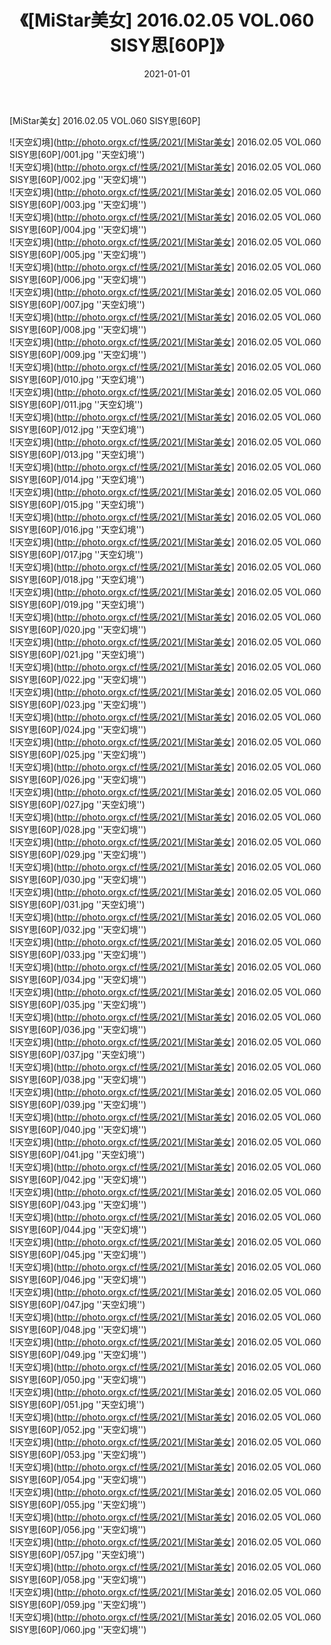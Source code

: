 ﻿---
layout: post
title:  《[MiStar美女] 2016.02.05 VOL.060 SISY思[60P]》
date:   2021-01-01
image: http://photo.orgx.cf/性感/2021/[MiStar美女] 2016.02.05 VOL.060 SISY思[60P]/000.jpg
categories: [美女, 性感, 泳衣]
---

[MiStar美女] 2016.02.05 VOL.060 SISY思[60P]



![天空幻境](http://photo.orgx.cf/性感/2021/[MiStar美女] 2016.02.05 VOL.060 SISY思[60P]/001.jpg ''天空幻境'') <br>
![天空幻境](http://photo.orgx.cf/性感/2021/[MiStar美女] 2016.02.05 VOL.060 SISY思[60P]/002.jpg ''天空幻境'') <br>
![天空幻境](http://photo.orgx.cf/性感/2021/[MiStar美女] 2016.02.05 VOL.060 SISY思[60P]/003.jpg ''天空幻境'') <br>
![天空幻境](http://photo.orgx.cf/性感/2021/[MiStar美女] 2016.02.05 VOL.060 SISY思[60P]/004.jpg ''天空幻境'') <br>
![天空幻境](http://photo.orgx.cf/性感/2021/[MiStar美女] 2016.02.05 VOL.060 SISY思[60P]/005.jpg ''天空幻境'') <br>
![天空幻境](http://photo.orgx.cf/性感/2021/[MiStar美女] 2016.02.05 VOL.060 SISY思[60P]/006.jpg ''天空幻境'') <br>
![天空幻境](http://photo.orgx.cf/性感/2021/[MiStar美女] 2016.02.05 VOL.060 SISY思[60P]/007.jpg ''天空幻境'') <br>
![天空幻境](http://photo.orgx.cf/性感/2021/[MiStar美女] 2016.02.05 VOL.060 SISY思[60P]/008.jpg ''天空幻境'') <br>
![天空幻境](http://photo.orgx.cf/性感/2021/[MiStar美女] 2016.02.05 VOL.060 SISY思[60P]/009.jpg ''天空幻境'') <br>
![天空幻境](http://photo.orgx.cf/性感/2021/[MiStar美女] 2016.02.05 VOL.060 SISY思[60P]/010.jpg ''天空幻境'') <br>
![天空幻境](http://photo.orgx.cf/性感/2021/[MiStar美女] 2016.02.05 VOL.060 SISY思[60P]/011.jpg ''天空幻境'') <br>
![天空幻境](http://photo.orgx.cf/性感/2021/[MiStar美女] 2016.02.05 VOL.060 SISY思[60P]/012.jpg ''天空幻境'') <br>
![天空幻境](http://photo.orgx.cf/性感/2021/[MiStar美女] 2016.02.05 VOL.060 SISY思[60P]/013.jpg ''天空幻境'') <br>
![天空幻境](http://photo.orgx.cf/性感/2021/[MiStar美女] 2016.02.05 VOL.060 SISY思[60P]/014.jpg ''天空幻境'') <br>
![天空幻境](http://photo.orgx.cf/性感/2021/[MiStar美女] 2016.02.05 VOL.060 SISY思[60P]/015.jpg ''天空幻境'') <br>
![天空幻境](http://photo.orgx.cf/性感/2021/[MiStar美女] 2016.02.05 VOL.060 SISY思[60P]/016.jpg ''天空幻境'') <br>
![天空幻境](http://photo.orgx.cf/性感/2021/[MiStar美女] 2016.02.05 VOL.060 SISY思[60P]/017.jpg ''天空幻境'') <br>
![天空幻境](http://photo.orgx.cf/性感/2021/[MiStar美女] 2016.02.05 VOL.060 SISY思[60P]/018.jpg ''天空幻境'') <br>
![天空幻境](http://photo.orgx.cf/性感/2021/[MiStar美女] 2016.02.05 VOL.060 SISY思[60P]/019.jpg ''天空幻境'') <br>
![天空幻境](http://photo.orgx.cf/性感/2021/[MiStar美女] 2016.02.05 VOL.060 SISY思[60P]/020.jpg ''天空幻境'') <br>
![天空幻境](http://photo.orgx.cf/性感/2021/[MiStar美女] 2016.02.05 VOL.060 SISY思[60P]/021.jpg ''天空幻境'') <br>
![天空幻境](http://photo.orgx.cf/性感/2021/[MiStar美女] 2016.02.05 VOL.060 SISY思[60P]/022.jpg ''天空幻境'') <br>
![天空幻境](http://photo.orgx.cf/性感/2021/[MiStar美女] 2016.02.05 VOL.060 SISY思[60P]/023.jpg ''天空幻境'') <br>
![天空幻境](http://photo.orgx.cf/性感/2021/[MiStar美女] 2016.02.05 VOL.060 SISY思[60P]/024.jpg ''天空幻境'') <br>
![天空幻境](http://photo.orgx.cf/性感/2021/[MiStar美女] 2016.02.05 VOL.060 SISY思[60P]/025.jpg ''天空幻境'') <br>
![天空幻境](http://photo.orgx.cf/性感/2021/[MiStar美女] 2016.02.05 VOL.060 SISY思[60P]/026.jpg ''天空幻境'') <br>
![天空幻境](http://photo.orgx.cf/性感/2021/[MiStar美女] 2016.02.05 VOL.060 SISY思[60P]/027.jpg ''天空幻境'') <br>
![天空幻境](http://photo.orgx.cf/性感/2021/[MiStar美女] 2016.02.05 VOL.060 SISY思[60P]/028.jpg ''天空幻境'') <br>
![天空幻境](http://photo.orgx.cf/性感/2021/[MiStar美女] 2016.02.05 VOL.060 SISY思[60P]/029.jpg ''天空幻境'') <br>
![天空幻境](http://photo.orgx.cf/性感/2021/[MiStar美女] 2016.02.05 VOL.060 SISY思[60P]/030.jpg ''天空幻境'') <br>
![天空幻境](http://photo.orgx.cf/性感/2021/[MiStar美女] 2016.02.05 VOL.060 SISY思[60P]/031.jpg ''天空幻境'') <br>
![天空幻境](http://photo.orgx.cf/性感/2021/[MiStar美女] 2016.02.05 VOL.060 SISY思[60P]/032.jpg ''天空幻境'') <br>
![天空幻境](http://photo.orgx.cf/性感/2021/[MiStar美女] 2016.02.05 VOL.060 SISY思[60P]/033.jpg ''天空幻境'') <br>
![天空幻境](http://photo.orgx.cf/性感/2021/[MiStar美女] 2016.02.05 VOL.060 SISY思[60P]/034.jpg ''天空幻境'') <br>
![天空幻境](http://photo.orgx.cf/性感/2021/[MiStar美女] 2016.02.05 VOL.060 SISY思[60P]/035.jpg ''天空幻境'') <br>
![天空幻境](http://photo.orgx.cf/性感/2021/[MiStar美女] 2016.02.05 VOL.060 SISY思[60P]/036.jpg ''天空幻境'') <br>
![天空幻境](http://photo.orgx.cf/性感/2021/[MiStar美女] 2016.02.05 VOL.060 SISY思[60P]/037.jpg ''天空幻境'') <br>
![天空幻境](http://photo.orgx.cf/性感/2021/[MiStar美女] 2016.02.05 VOL.060 SISY思[60P]/038.jpg ''天空幻境'') <br>
![天空幻境](http://photo.orgx.cf/性感/2021/[MiStar美女] 2016.02.05 VOL.060 SISY思[60P]/039.jpg ''天空幻境'') <br>
![天空幻境](http://photo.orgx.cf/性感/2021/[MiStar美女] 2016.02.05 VOL.060 SISY思[60P]/040.jpg ''天空幻境'') <br>
![天空幻境](http://photo.orgx.cf/性感/2021/[MiStar美女] 2016.02.05 VOL.060 SISY思[60P]/041.jpg ''天空幻境'') <br>
![天空幻境](http://photo.orgx.cf/性感/2021/[MiStar美女] 2016.02.05 VOL.060 SISY思[60P]/042.jpg ''天空幻境'') <br>
![天空幻境](http://photo.orgx.cf/性感/2021/[MiStar美女] 2016.02.05 VOL.060 SISY思[60P]/043.jpg ''天空幻境'') <br>
![天空幻境](http://photo.orgx.cf/性感/2021/[MiStar美女] 2016.02.05 VOL.060 SISY思[60P]/044.jpg ''天空幻境'') <br>
![天空幻境](http://photo.orgx.cf/性感/2021/[MiStar美女] 2016.02.05 VOL.060 SISY思[60P]/045.jpg ''天空幻境'') <br>
![天空幻境](http://photo.orgx.cf/性感/2021/[MiStar美女] 2016.02.05 VOL.060 SISY思[60P]/046.jpg ''天空幻境'') <br>
![天空幻境](http://photo.orgx.cf/性感/2021/[MiStar美女] 2016.02.05 VOL.060 SISY思[60P]/047.jpg ''天空幻境'') <br>
![天空幻境](http://photo.orgx.cf/性感/2021/[MiStar美女] 2016.02.05 VOL.060 SISY思[60P]/048.jpg ''天空幻境'') <br>
![天空幻境](http://photo.orgx.cf/性感/2021/[MiStar美女] 2016.02.05 VOL.060 SISY思[60P]/049.jpg ''天空幻境'') <br>
![天空幻境](http://photo.orgx.cf/性感/2021/[MiStar美女] 2016.02.05 VOL.060 SISY思[60P]/050.jpg ''天空幻境'') <br>
![天空幻境](http://photo.orgx.cf/性感/2021/[MiStar美女] 2016.02.05 VOL.060 SISY思[60P]/051.jpg ''天空幻境'') <br>
![天空幻境](http://photo.orgx.cf/性感/2021/[MiStar美女] 2016.02.05 VOL.060 SISY思[60P]/052.jpg ''天空幻境'') <br>
![天空幻境](http://photo.orgx.cf/性感/2021/[MiStar美女] 2016.02.05 VOL.060 SISY思[60P]/053.jpg ''天空幻境'') <br>
![天空幻境](http://photo.orgx.cf/性感/2021/[MiStar美女] 2016.02.05 VOL.060 SISY思[60P]/054.jpg ''天空幻境'') <br>
![天空幻境](http://photo.orgx.cf/性感/2021/[MiStar美女] 2016.02.05 VOL.060 SISY思[60P]/055.jpg ''天空幻境'') <br>
![天空幻境](http://photo.orgx.cf/性感/2021/[MiStar美女] 2016.02.05 VOL.060 SISY思[60P]/056.jpg ''天空幻境'') <br>
![天空幻境](http://photo.orgx.cf/性感/2021/[MiStar美女] 2016.02.05 VOL.060 SISY思[60P]/057.jpg ''天空幻境'') <br>
![天空幻境](http://photo.orgx.cf/性感/2021/[MiStar美女] 2016.02.05 VOL.060 SISY思[60P]/058.jpg ''天空幻境'') <br>
![天空幻境](http://photo.orgx.cf/性感/2021/[MiStar美女] 2016.02.05 VOL.060 SISY思[60P]/059.jpg ''天空幻境'') <br>
![天空幻境](http://photo.orgx.cf/性感/2021/[MiStar美女] 2016.02.05 VOL.060 SISY思[60P]/060.jpg ''天空幻境'') <br>
